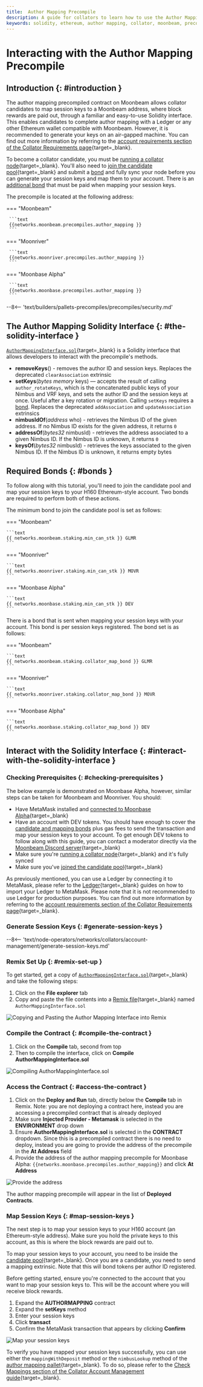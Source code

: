 ```yaml
---
title:  Author Mapping Precompile
description: A guide for collators to learn how to use the Author Mapping Solidity interface to map session keys to a Moonbeam address where block rewards are paid out. 
keywords: solidity, ethereum, author mapping, collator, moonbeam, precompiled, contracts, block producer
---
```


# Interacting with the Author Mapping Precompile

## Introduction {: #introduction }

The author mapping precompiled contract on Moonbeam allows collator candidates to map session keys to a Moonbeam address, where block rewards are paid out, through a familiar and easy-to-use Solidity interface. This enables candidates to complete author mapping with a Ledger or any other Ethereum wallet compatible with Moonbeam. However, it is recommended to generate your keys on an air-gapped machine. You can find out more information by referring to the [account requirements section of the Collator Requirements page](/node-operators/networks/collators/requirements/#account-requirements){target=\_blank}.

To become a collator candidate, you must be [running a collator node](/node-operators/networks/run-a-node/overview/){target=\_blank}. You'll also need to [join the candidate pool](/node-operators/networks/collators/activities/#become-a-candidate){target=\_blank} and submit a [bond](#bonds) and fully sync your node before you can generate your session keys and map them to your account. There is an [additional bond](#bonds) that must be paid when mapping your session keys.

The precompile is located at the following address:

=== "Moonbeam"

     ```text
     {{networks.moonbeam.precompiles.author_mapping }}
     ```

=== "Moonriver"

     ```text
     {{networks.moonriver.precompiles.author_mapping }}
     ```

=== "Moonbase Alpha"

     ```text
     {{networks.moonbase.precompiles.author_mapping }}
     ```

--8<-- 'text/builders/pallets-precompiles/precompiles/security.md'

## The Author Mapping Solidity Interface {: #the-solidity-interface }

[`AuthorMappingInterface.sol`](https://github.com/moonbeam-foundation/moonbeam/blob/master/precompiles/author-mapping/AuthorMappingInterface.sol){target=\_blank} is a Solidity interface that allows developers to interact with the precompile's methods.

- **removeKeys**() - removes the author ID and session keys. Replaces the deprecated `clearAssociation` extrinsic
- **setKeys**(*bytes memory* keys) — accepts the result of calling `author_rotateKeys`, which is the concatenated public keys of your Nimbus and VRF keys, and sets the author ID and the session keys at once. Useful after a key rotation or migration. Calling `setKeys` requires a [bond](#mapping-bonds). Replaces the deprecated `addAssociation` and `updateAssociation` extrinsics
- **nimbusIdOf**(*address* who) - retrieves the Nimbus ID of the given address. If no Nimbus ID exists for the given address, it returns `0`
- **addressOf**(*bytes32* nimbusId) - retrieves the address associated to a given Nimbus ID. If the Nimbus ID is unknown, it returns `0`
- **keysOf**(*bytes32* nimbusId) - retrieves the keys associated to the given Nimbus ID. If the Nimbus ID is unknown, it returns empty bytes

## Required Bonds {: #bonds }

To follow along with this tutorial, you'll need to join the candidate pool and map your session keys to your H160 Ethereum-style account. Two bonds are required to perform both of these actions.

The minimum bond to join the candidate pool is set as follows:

=== "Moonbeam"

    ```text
    {{ networks.moonbeam.staking.min_can_stk }} GLMR
    ```

=== "Moonriver"

    ```text
    {{ networks.moonriver.staking.min_can_stk }} MOVR
    ```

=== "Moonbase Alpha"

    ```text
    {{ networks.moonbase.staking.min_can_stk }} DEV
    ```

There is a bond that is sent when mapping your session keys with your account. This bond is per session keys registered. The bond set is as follows:

=== "Moonbeam"

    ```text
    {{ networks.moonbeam.staking.collator_map_bond }} GLMR
    ```
  
=== "Moonriver"

    ```text
    {{ networks.moonriver.staking.collator_map_bond }} MOVR
    ```

=== "Moonbase Alpha"

    ```text
    {{ networks.moonbase.staking.collator_map_bond }} DEV
    ```

## Interact with the Solidity Interface {: #interact-with-the-solidity-interface }

### Checking Prerequisites {: #checking-prerequisites }

The below example is demonstrated on Moonbase Alpha, however, similar steps can be taken for Moonbeam and Moonriver. You should:  

 - Have MetaMask installed and [connected to Moonbase Alpha](/tokens/connect/metamask/){target=\_blank}
 - Have an account with DEV tokens. You should have enough to cover the [candidate and mapping bonds](#bonds) plus gas fees to send the transaction and map your session keys to your account. To get enough DEV tokens to follow along with this guide, you can contact a moderator directly via the [Moonbeam Discord server](https://discord.gg/PfpUATX){target=\_blank}
 - Make sure you're [running a collator node](/node-operators/networks/run-a-node/overview/){target=\_blank} and it's fully synced
 - Make sure you've [joined the candidate pool](/node-operators/networks/collators/activities/#become-a-candidate){target=\_blank}

As previously mentioned, you can use a Ledger by connecting it to MetaMask, please refer to the [Ledger](/tokens/connect/ledger/){target=\_blank} guides on how to import your Ledger to MetaMask. Please note that it is not recommended to use Ledger for production purposes. You can find out more information by referring to the [account requirements section of the Collator Requirements page](/node-operators/networks/collators/requirements/#account-requirements){target=\_blank}.

### Generate Session Keys {: #generate-session-keys }

--8<-- 'text/node-operators/networks/collators/account-management/generate-session-keys.md'

### Remix Set Up {: #remix-set-up }

To get started, get a copy of [`AuthorMappingInterface.sol`](https://github.com/moonbeam-foundation/moonbeam/blob/master/precompiles/author-mapping/AuthorMappingInterface.sol){target=\_blank} and take the following steps:

1. Click on the **File explorer** tab
2. Copy and paste the file contents into a [Remix file](https://remix.ethereum.org/){target=\_blank} named `AuthorMappingInterface.sol`

![Copying and Pasting the Author Mapping Interface into Remix](/images/builders/pallets-precompiles/precompiles/author-mapping/author-mapping-1.png)

### Compile the Contract {: #compile-the-contract }

1. Click on the **Compile** tab, second from top
2. Then to compile the interface, click on **Compile AuthorMappingInterface.sol**

![Compiling AuthorMappingInterface.sol](/images/builders/pallets-precompiles/precompiles/author-mapping/author-mapping-2.png)

### Access the Contract {: #access-the-contract }

1. Click on the **Deploy and Run** tab, directly below the **Compile** tab in Remix. Note: you are not deploying a contract here, instead you are accessing a precompiled contract that is already deployed
2. Make sure **Injected Provider - Metamask** is selected in the **ENVIRONMENT** drop down
3. Ensure **AuthorMappingInterface.sol** is selected in the **CONTRACT** dropdown. Since this is a precompiled contract there is no need to deploy, instead you are going to provide the address of the precompile in the **At Address** field
4. Provide the address of the author mapping precompile for Moonbase Alpha: `{{networks.moonbase.precompiles.author_mapping}}` and click **At Address**

![Provide the address](/images/builders/pallets-precompiles/precompiles/author-mapping/author-mapping-3.png)

The author mapping precompile will appear in the list of **Deployed Contracts**.

### Map Session Keys {: #map-session-keys }

The next step is to map your session keys to your H160 account (an Ethereum-style address). Make sure you hold the private keys to this account, as this is where the block rewards are paid out to.

To map your session keys to your account, you need to be inside the [candidate pool](/node-operators/networks/collators/activities/#become-a-candidate){target=\_blank}. Once you are a candidate, you need to send a mapping extrinsic. Note that this will bond tokens per author ID registered.

Before getting started, ensure you're connected to the account that you want to map your session keys to. This will be the account where you will receive block rewards.

1. Expand the **AUTHORMAPPING** contract
2. Expand the **setKeys** method
3. Enter your session keys
4. Click **transact**
5. Confirm the MetaMask transaction that appears by clicking **Confirm**

![Map your session keys](/images/builders/pallets-precompiles/precompiles/author-mapping/author-mapping-4.png)

To verify you have mapped your session keys successfully, you can use either the `mappingWithDeposit` method or the `nimbusLookup` method of the [author mapping pallet](/node-operators/networks/collators/account-management/#author-mapping-interface){target=\_blank}. To do so, please refer to the [Check Mappings section of the Collator Account Management guide](/node-operators/networks/collators/account-management/#check-the-mappings){target=\_blank}.
